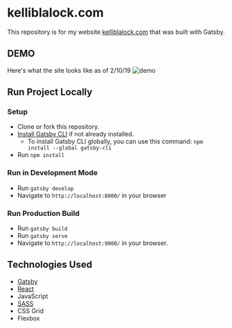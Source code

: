 # kelliblalock.com

This repository is for my website [kelliblalock.com](https://www.kelliblalock.com) that was built with Gatsby.

## DEMO

Here's what the site looks like as of 2/10/19
![demo](https://github.com/kellim/kelliblalock-dot-com/blob/master/demo/kelliblalock-dot-com-demo.gif)

## Run Project Locally

### Setup
* Clone or fork this repository.
* [Install Gatsby CLI](https://www.gatsbyjs.org/tutorial/part-zero/#install-gatsby-cli) if not already installed. 
  * To install Gatsby CLI globally, you can use this command: `npm install --global gatsby-cli`
* Run `npm install`

### Run in Development Mode
* Run `gatsby develop` 
* Navigate to `http://localhost:8000/` in your browser

### Run Production Build
* Run `gatsby build`
* Run `gatsby serve`
* Navigate to `http://localhost:9000/` in your browser.

## Technologies Used

* [Gatsby](https://www.gatsbyjs.org/)
* [React](https://reactjs.org/)
* JavaScript
* [SASS](https://sass-lang.com/)
* CSS Grid
* Flexbox
